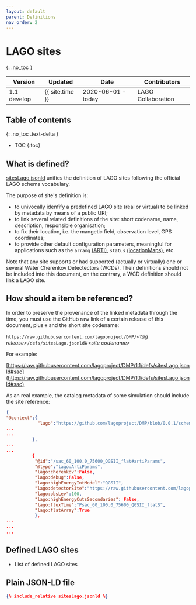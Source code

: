 ```yaml
---
layout: default
parent: Definitions
nav_order: 2
---
```


# LAGO sites 
{: .no_toc }

|Version| Updated | Date |Contributors|
|-------|---------|------|------------|
| 1.1 develop | {{ site.time }} | 2020-06-01 - today | LAGO Collaboration |


## Table of contents
{: .no_toc .text-delta }

- TOC
{:toc}

## What is defined?

[sitesLago.jsonld](./sitesLago.jsonld) unifies the definition of LAGO sites following the official LAGO schema vocabulary. 

The purpose of site's definition is:
- to univocally idenfify a predefined LAGO site (real or virtual) to be linked by metadata by means of a public URI;
- to link several related definitions of the site: short codename, name, description, responsible organisation;  
- to fix their location, i.e. the mangetic field, observation level, GPS coordinates;
- to provide other default configuration parameters, meaningful for applications such as the `arrang` [(ARTI)](https://github.com/lagoproject/arti), `status` [(locationMaps)](https://github.com/lagoproject/locationsMaps), etc.  

Note that any site supports or had supported (actually or virtually) one or several Water Cherenkov Detectectors (WCDs). Their definitions should not be included into this document, on the contrary, a WCD definition should link a LAGO site.

## How should a item be referenced?

In order to preserve the provenance of the linked metadata through the time, you must use the GitHub raw link of a certain release of this document, plus `#` and the short site codename:

`https://raw.githubusercontent.com/lagoproject/DMP/`*\<tag release\>*`/defs/sitesLago.jsonld`*#\<site codename\>*

For example:

[https://raw.githubusercontent.com/lagoproject/DMP/1.1/defs/sitesLago.jsonld#sac](https://raw.githubusercontent.com/lagoproject/DMP/1.1/defs/sitesLago.jsonld#sac)


As an real example, the catalog metadata of some simulation should include the site reference:

```json
{
"@context":{
            "lago":"https://github.com/lagoproject/DMP/blob/0.0.1/schema/lagoSchema.jsonld",
...
...
          },
...
...      
          {
           "@id":"/sac_60_100.0_75600_QGSII_flat#artiParams",
           "@type":"lago:ArtiParams",
           "lago:cherenkov":False,
           "lago:debug":False,
           "lago:highEnergyIntModel":"QGSII",
           "lago:detectorSite":"https://raw.githubusercontent.com/lagoproject/DMP/1.1/defs/sitesLago.jsonld#sac",
           "lago:obsLev":100,
           "lago:highEnergyCutsSecondaries": False,
           "lago:fluxTime":"Psac_60_100.0_75600_QGSII_flatS",
           "lago:flatArray":True
           },
...
...
...
```

## Defined LAGO sites

<script src="https://code.jquery.com/jquery-3.2.1.min.js"></script> 
<script type="text/javascript" src="/assets/js/generate_html_for_vocab.js"></script>
<script>
$().ready(function(){
  $().generate_test();     
});
</script>
 
 * List of defined LAGO sites
   <div id="iproperties"></div>
   
 <div id="properties"></div>
 
 <div id="classes"></div>

## Plain JSON-LD file

```json
{% include_relative sitesLago.jsonld %}
```

